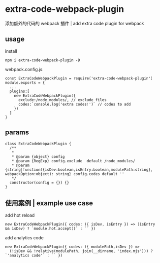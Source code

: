 # extra-code-webpack-plugin

添加额外的代码的 webpack 插件 | add extra code plugin for webpack

## usage

install

```
npm i extra-code-webpack-plugin -D
```

webpack.config.js

```
const ExtraCodeWebpackPlugin = require('extra-code-webpack-plugin')
module.exports = {
  ...
  plugins:[
    new ExtraCodeWebpackPlugin({
      exclude:/node_modules/, // exclude files
      codes:`console.log('extra codes!')` // codes to add 
    })
  ]
}

```

## params

```
class ExtraCodeWebpackPlugin {
  /**
   * 
   * @param {object} config
   * @param {RegExp} config.exclude  default /node_modules/
   * @param {string|function({isDev:boolean,isEntry:boolean,modulePath:string}, webpackOption:object): string} config.codes default ''
   */
  constructor(config = {}) {}
}
```

## 使用案例 | example use case 

add hot reload

```
new ExtraCodeWebpackPlugin({ codes: ({ isDev, isEntry }) => (isEntry && isDev) ? `module.hot.accept()` : `` })
```


add analytics code

```
new ExtraCodeWebpackPlugin({ codes: ({ modulePath,isDev }) => 
  (!isDev && !relative(modulePath, join(__dirname, 'index.mjs'))) ? `'analytics code'` : `` })
```



